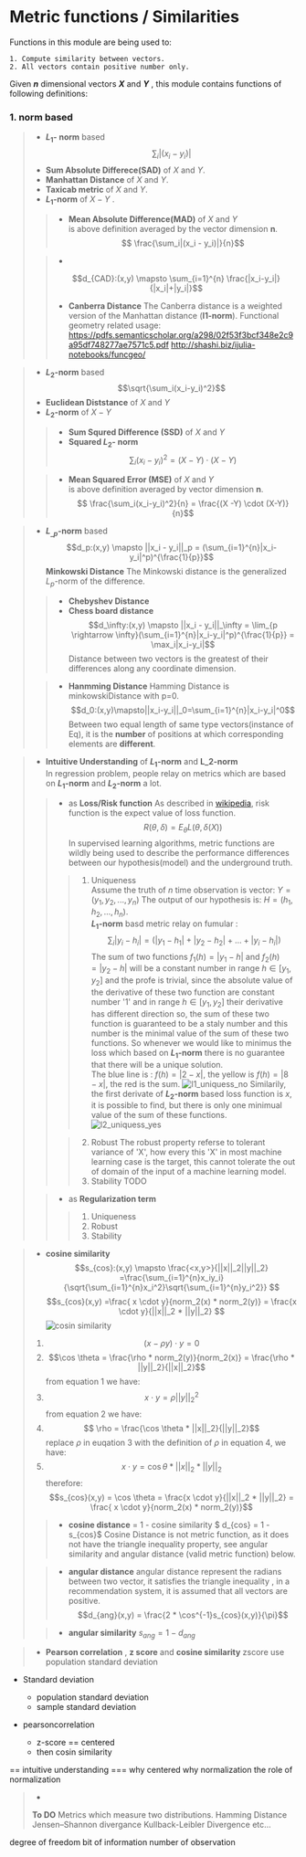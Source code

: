 #  Metric functions / Similarities
Functions in this module are being used to:

    1. Compute similarity between vectors.
    2. All vectors contain positive number only.

Given **$n$** dimensional vectors **$X$** and **$Y$** , this module contains functions of following definitions:

### 1. **norm** based 
> - **$L_1$- norm** based
> $$ \sum_i |(x_i-y_i)|$$
> - **Sum Absolute Differece(SAD)** of  $X$ and $Y$.  
> - **Manhattan Distance**     of  $X$ and $Y$.  
> - **Taxicab metric** of          $X$ and $Y$.  
> - **$L_1$-norm** of $X-Y$ . 
>> - **Mean Absolute Difference(MAD)** of $X$ and $Y$  
>> is above definition averaged by the vector dimension **n**.  
>> $$ \frac{\sum_i|(x_i - y_i)|}{n}$$
>
>> -  
>> $$d_{CAD}:(x,y) \mapsto \sum_{i=1}^{n} \frac{|x_i-y_i|}{|x_i|+|y_i|}$$
>> - **Canberra Distance**
>> The Canberra distance is a weighted version of the Manhattan distance (**l1-norm**).
>> Functional geometry related usage:
>> https://pdfs.semanticscholar.org/a298/02f53f3bcf348e2c9a95df748277ae7571c5.pdf
>> http://shashi.biz/ijulia-notebooks/funcgeo/




> - **$L_2$-norm** based
> $$\sqrt{\sum_i(x_i-y_i)^2}$$
> - **Euclidean Diststance**  of $X$ and $Y$  
> - **$L_2$-norm** of $X-Y$  
>> - **Sum Squred Difference (SSD)** of $X$ and $Y$
>> - **Squared $L_2$- norm**
>> $$ \sum_i(x_i-y_i)^2 = (X-Y) \cdot (X-Y) $$
>
>> - **Mean Squared Error (MSE)** of $X$ and $Y$  
>> is above definition averaged by vector dimension **n**.  
>>  $$ \frac{\sum_i(x_i-y_i)^2}{n} = \frac{(X -Y) \cdot (X-Y)}{n}$$


>- **$L_{\_p}$-norm** based
> $$d_p:(x,y) \mapsto ||x_i - y_i||_p = (\sum_{i=1}^{n}|x_i-y_i|^p)^{\frac{1}{p}}$$
> **Minkowski Distance**
> The Minkowski distance is the generalized $L_p$-norm of the difference.
>
>> - **Chebyshev Distance**
>> - **Chess board distance**
>> $$d_\infty:(x,y) \mapsto ||x_i - y_i||_\infty = \lim_{p \rightarrow \infty}(\sum_{i=1}^{n}|x_i-y_i|^p)^{\frac{1}{p}} = \max_i|x_i-y_i|$$
>> Distance between two vectors is the greatest of their differences along any coordinate dimension.
>
>> - **Hanmming Distance**
>> Hamming Distance is minkowskiDistance with p=0.
>> $$d_0:(x,y)\mapsto||x_i-y_i||_0=\sum_{i=1}^{n}|x_i-y_i|^0$$
>> Between two equal length of same type vectors(instance of Eq), it is the **number** of positions at which corresponding elements are **different**.


> - **Intuitive Understanding** of **$L_1$-norm** and **L_2-norm**   
> In regression problem, people relay on metrics which are based on **$L_1$-norm** and **$L_2$-norm** a lot.
> 
>> - as **Loss/Risk function**
>> As described in [wikipedia](https://en.wikipedia.org/wiki/Loss_function), risk function is the expect value of loss function.
>> $$R(\theta,\delta) = E_\theta L(\theta,\delta(X))$$
>> In supervised learning algorithms,  metric functions are wildly being used to describe the performance differences between our hypothesis(model) and the underground truth.   
>>
>>> 1. Uniqueness  
>>> Assume the truth of $n$ time observation is vector: $Y = (y_1,y_2,...,y_n)$
>>> The output of our hypothesis is: $H=(h_1,h_2,...,h_n)$.  
>>> **$L_1$-norm** basd metric relay on fumular : 
>>> $$\sum_i|y_i-h_i| = (|y_1-h_1| +|y_2-h_2|+...+ |y_i-h_i|)$$
>>> The sum of two functions $f_1(h)= |y_1-h|$ and $f_2(h)= |y_2-h|$ will be a constant number in range $h\in[y_1,y_2]$ and the profe is trivial, since the absolute value of the derivative of these two function are constant number '1' and in range $h\in[y_1,y_2]$ their derivative has different direction so, the sum of these two function is guaranteed to be a staly number and this number is the minimal value of the sum of these two functions. So whenever we would like to minimus the loss which based on **$L_1$-norm** there is no guarantee that there will be a unique solution.   
>> The blue line is : $f(h) = |2-x|$, the yellow is $f(h) = |8-x|$, the red is the sum.
>>![l1_uniquess_no](/imgs/l1_loss_unique.png)
>> Similarily, the first derivate of **$L_2$-norm** based loss function is $x$, it is possible to find, but there is only one minimual value of the sum of these functions.
>>![l2_uniquess_yes](/imgs/l2_loss_unique.png)
>>
>>> 2. Robust
>>> The robust property referse to tolerant variance of 'X', how every this 'X' in most machine learning case is the target, this cannot tolerate the out of domain of the input of a machine learning model. 
>>> 3. Stability
>>> TODO
>
>> - as **Regularization term**
>>> 1. Uniqueness
>>> 2. Robust
>>> 3. Stability
>




> - **cosine similarity**
> $$s_{cos}:(x,y) \mapsto \frac{<x,y>}{||x||_2||y||_2} =\frac{\sum_{i=1}^{n}x_iy_i}{\sqrt{\sum_{i=1}^{n}x_i^2}\sqrt{\sum_{i=1}^{n}y_i^2}} $$
> $$s_{cos}(x,y) =\frac{ x \cdot y}{norm_2(x) * norm_2(y)} = \frac{x \cdot y}{||x||_2 * ||y||_2} $$
> ![cosin similarity](/imgs/cosineSimi.png)
> 1. $$ (x - \rho y) \cdot y = 0$$
> 2. $$\cos \theta = \frac{\rho * norm_2(y)}{norm_2(x)} = \frac{\rho * ||y||_2}{||x||_2}$$
> from equation 1 we have: 
> 3. $$ x \cdot y = \rho ||y||_2^2$$
> from equation 2 we have: 
> 4. $$ \rho = \frac{\cos \theta * ||x||_2}{||y||_2}$$
> replace $\rho$ in euqation 3 with the definition of $\rho$ in equation 4, we have:
> 5. $$ x \cdot y = \cos \theta * ||x||_2 * ||y||_2$$
> therefore:
> $$s_{cos}(x,y) = \cos \theta = \frac{x \cdot y}{||x||_2 * ||y||_2} = \frac{ x \cdot y}{norm_2(x) * norm_2(y)}$$ 
>
>> - **cosine distance** = 1 - cosine similarity
>> $ d_{cos} = 1 - s_{cos}$
>> Cosine Distance is not metric function,  as it does not have the triangle inequality property, see angular similarity and angular distance (valid metric function) below.
>
>> - **angular distance** 
>> angular distance represent the radians between two vector, it satisfies the triangle inequality , in a recommendation system, it is assumed that all vectors are  positive.
>>  $$d_{ang}(x,y) = \frac{2 * \cos^{-1}s_{cos}(x,y)}{\pi}$$
>
>> - **angular similarity** 
>> $s_{ang} = 1 - d_{ang}$


> - **Pearson correlation** , **z score** and **cosine similarity**
> zscore use population standard deviation



- Standard deviation 
    - population standard deviation 
    - sample standard deviation

- pearsoncorrelation 
    - z-score == centered
    - then cosin similarity

== intuitive understanding ===
why centered
why normalization
the role of normalization

> - 
> **To DO**
> Metrics which measure two distributions.
> Hamming Distance
> Jensen–Shannon divergance
> Kullback-Leibler Divergence
> etc...


degree of freedom
bit of information
number of observation 


